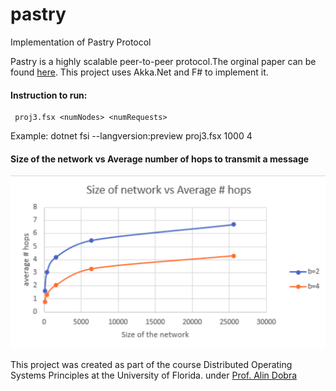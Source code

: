 # pastry
Implementation of Pastry Protocol

Pastry is a highly scalable peer-to-peer protocol.The orginal paper can be found [here](http://rowstron.azurewebsites.net/PAST/pastry.pdf). This project uses Akka.Net and F# to implement it.

#### Instruction to run: 
```shell
 proj3.fsx <numNodes> <numRequests>  
```

Example:  dotnet fsi --langversion:preview proj3.fsx 1000 4 

#### Size of the network vs Average number of hops to transmit a message
![Alt text](img/img1.png)


This project was created as part of the course Distributed Operating Systems Principles at the University of Florida. under [Prof. Alin Dobra](https://www.cise.ufl.edu/dobra-alin/)
